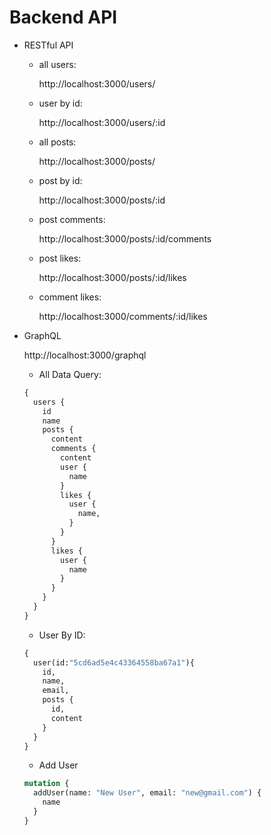 Backend API
===========
-   RESTful API

    -   all users:

        http://localhost:3000/users/

    -   user by id:

        http://localhost:3000/users/:id

    -   all posts:
        
        http://localhost:3000/posts/

    -   post by id:

        http://localhost:3000/posts/:id

    -   post comments:

        http://localhost:3000/posts/:id/comments

    -   post likes:

        http://localhost:3000/posts/:id/likes

    -   comment likes:

        http://localhost:3000/comments/:id/likes

-   GraphQL

    http://localhost:3000/graphql

    -   All Data Query:
    ```graphql
    {
      users {
        id
        name
        posts {
          content
          comments {
            content
            user {
              name
            }
            likes {
              user {
                name,
              }
            }
          }
          likes {
            user {
              name
            }
          }
        }
      }
    }
    ```

    -   User By ID:
    ```graphql
    {
      user(id:"5cd6ad5e4c43364558ba67a1"){
        id,
        name,
        email,
        posts {
          id,
          content
        }
      }
    }
    ```
    -   Add User
    ```graphql
    mutation {
      addUser(name: "New User", email: "new@gmail.com") {
        name
      }
    }
    ```
